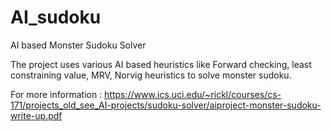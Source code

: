 # AI_sudoku
AI based Monster Sudoku Solver

The project uses various AI based heuristics like Forward checking, least constraining value, MRV, Norvig heuristics to solve monster sudoku.

For more information : https://www.ics.uci.edu/~rickl/courses/cs-171/projects_old_see_AI-projects/sudoku-solver/aiproject-monster-sudoku-write-up.pdf
